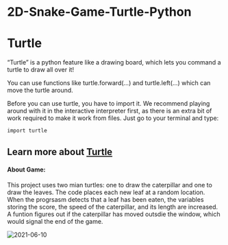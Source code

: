 # 2D-Snake-Game-Turtle-Python

# Turtle
“Turtle” is a python feature like a drawing board, which lets you command a turtle to draw all over it!

You can use functions like turtle.forward(...) and turtle.left(...) which can move the turtle around.

Before you can use turtle, you have to import it. We recommend playing around with it in the interactive interpreter first, as there is an extra bit of work required to make it work from files. Just go to your terminal and type:

```sh
import turtle
```

## Learn more about [Turtle](http://opentechschool.github.io/python-beginners/en/simple_drawing.html)

#### About Game:
This project uses two mian turtles: one to draw the caterpillar and one to draw the leaves. The code places each new leaf at a random location. When the progrsasm detects that a leaf has been eaten, the variables storing the score, the speed of the caterpillar, and its length are increased. A funtion figures out if the caterpillar has moved outsdie the window, which would signal the end of the game. 

![2021-06-10](https://user-images.githubusercontent.com/72453151/121467217-5ae3e080-c9d6-11eb-80e3-9f9bd5ee3a34.png)
